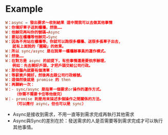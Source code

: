 Example
=====
```conf
W：async = 發出要求～收到結果 這中間我可以去做其他事情
W：你填好單子送到櫃檯，然後……
W：他辦完再叫你的號碼→Async
W：要站在櫃檯等他辦完→Sync
W：因為不用站在櫃檯等，你就可以跑很多櫃檯、送很多張單子出去,
   就有上面說的「圍毆」的效果。
W：所以 sync/async 是在說單一櫃檯辦事員的運作模式。
W：然後……
W：在對方是 async 的前提下，有些事情還是要依序辦理，
   例如：先去開好戶頭，才把戶頭交給公司行政。
W：那你腦內就要有個清單：
W：等薪資戶開好，然後再去跟公司行政帳號。
W：這個然後就是 promise 的 then
W：再歸納一次：
W：- sync/async 是指單一個要求or操作的運作方式。
    （你需不需要卡住等他做完）
W：- promise 則是用來描述多個操作之間關係的方法。
    （可以應付 async，但也可以是 sync）
```
* Async是接收到需求，不用一直等到需求完成再執行其他需求
* Async與Sync的差別在於：發送需求的人是否需要等到需求完成才可以執行其他事情。

